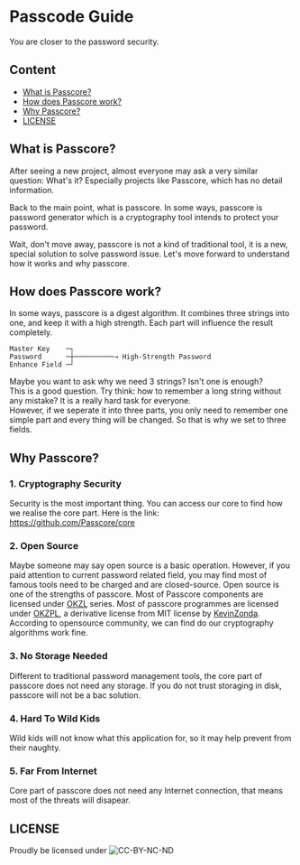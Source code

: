 # Passcode Guide

You are closer to the password security.

## Content

- [What is Passcore?](#what-is-passcore)
- [How does Passcore work?](#how-does-passcore-work)
- [Why Passcore?](#why-passcore)
- [LICENSE](#license)



## What is Passcore?

After seeing a new project, almost everyone may ask a very similar question: What's it? Especially projects like Passcore, which has no detail information.

Back to the main point, what is passcore. In some ways, passcore is password generator which is a cryptography tool intends to protect your password.

Wait, don't move away, passcore is not a kind of traditional tool, it is a new, special solution to solve password issue. Let's move forward to understand how it works and why passcore.



## How does Passcore work?

In some ways, passcore is a digest algorithm. It combines three strings into one, and keep it with a high strength. Each part will influence the result completely.

```text
Master Key    ─┐
Password      ─┼──────────→ High-Strength Password
Enhance Field ─┘
```

Maybe you want to ask why we need 3 strings? Isn't one is enough?  
This is a good question. Try think: how to remember a long string without any mistake? It is a really hard task for everyone.  
However, if we seperate it into three parts, you only need to remember one simple part and every thing will be changed. So that is why we set to three fields.



## Why Passcore?

### 1. Cryptography Security

Security is the most important thing. You can access our core to find how we realise the core part. Here is the link:  
<https://github.com/Passcore/core>

### 2. Open Source

Maybe someone may say open source is a basic operation.
However, if you paid attention to current password related field, you may find most of famous tools need to be charged and are closed-source.
Open source is one of the strengths of passcore. Most of Passcore components are licensed under [OKZL](https://raw.githubusercontent.com/KevinZonda/OKZL/) series.
Most of passcore programmes are licensed under [OKZPL](https://raw.githubusercontent.com/KevinZonda/OKZL/main/okzpl/LICENSE), a derivative license from MIT license by [KevinZonda](https://github.com/KevinZonda).
According to opensource community, we can find do our cryptography algorithms work fine.

### 3. No Storage Needed

Different to traditional password management tools, the core part of passcore does not need any storage. If you do not trust storaging in disk, passcore will not be a bac solution.

### 4. Hard To Wild Kids

Wild kids will not know what this application for, so it may help prevent from their naughty.

### 5. Far From Internet

Core part of passcore does not need any Internet connection, that means most of the threats will disapear.



## LICENSE

Proudly be licensed under ![CC-BY-NC-ND](https://mirrors.creativecommons.org/presskit/buttons/88x31/svg/by-nc-nd.svg)
